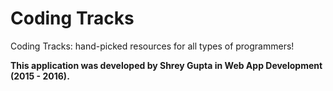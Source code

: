 Coding Tracks
==========

Coding Tracks: hand-picked resources for all types of programmers!

**This application was developed by Shrey Gupta in Web App Development (2015 - 2016).**
